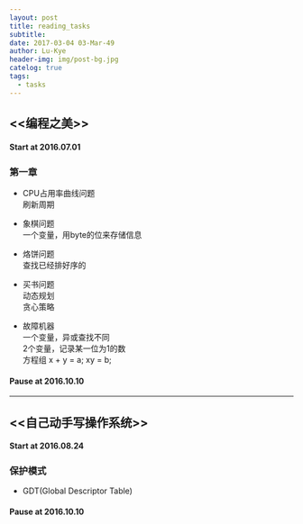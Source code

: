 ```yaml
---
layout: post
title: reading_tasks
subtitle: 
date: 2017-03-04 03-Mar-49
author: Lu-Kye
header-img: img/post-bg.jpg
catelog: true
tags: 
  - tasks
---
```

## <<编程之美>>

#### Start at 2016.07.01

### 第一章
- CPU占用率曲线问题    
刷新周期    

- 象棋问题    
一个变量，用byte的位来存储信息

- 烙饼问题    
查找已经排好序的

- 买书问题     
动态规划   
贪心策略   

- 故障机器    
一个变量，异或查找不同    
2个变量，记录某一位为1的数   
方程组 x + y = a; xy = b;    

#### Pause at 2016.10.10

---

## <<自己动手写操作系统>>

#### Start at 2016.08.24

### 保护模式
- GDT(Global Descriptor Table)

#### Pause at 2016.10.10
